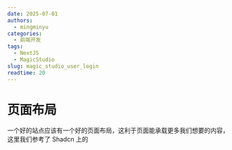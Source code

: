 ```yaml
---
date: 2025-07-01
authors:
  - mingminyu
categories:
  - 前端开发
tags:
  - NextJS
  - MagicStudio
slug: magic_studio_user_login
readtime: 20
---
```


# 页面布局

一个好的站点应该有一个好的页面布局，这利于页面能承载更多我们想要的内容，这里我们参考了 Shadcn 上的

